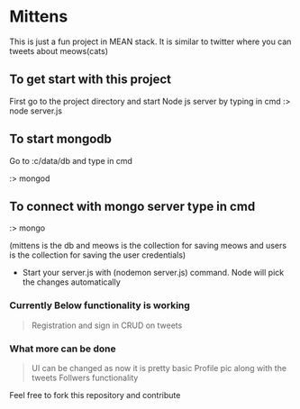 # Mittens
This is just a fun project in MEAN stack. It is similar to twitter where you can tweets about meows(cats)

## To get start with this project

First go to the project directory and start Node js server by typing in cmd
:> node server.js

## To start mongodb

Go to :c/data/db and type in cmd

:> mongod

## To connect with mongo server type in cmd

:> mongo

(mittens is the db and meows is the collection for saving meows and users is the collection for saving the user credentials)

* Start your server.js with (nodemon server.js) command. Node will pick the changes automatically


### Currently Below functionality is working
> Registration and sign in
> CRUD on tweets

### What more can be done
> UI can be changed as now it is pretty basic
> Profile pic along with the tweets
> Follwers functionality


Feel free to fork this repository and contribute
